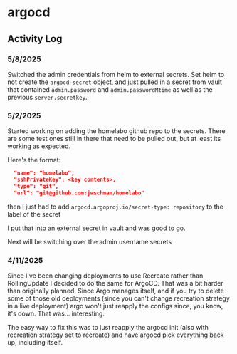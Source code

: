 # argocd

## Activity Log

### 5/8/2025

Switched the admin credentials from helm to external secrets.  Set helm to not create the `argocd-secret` object, and just pulled in a secret from vault that contained `admin.password` and `admin.passwordMtime` as well as the previous `server.secretkey`.

### 5/2/2025

Started working on adding the homelabo github repo to the secrets.  There are some test ones still in there that need to be pulled out, but at least its working as expected.

Here's the format:

```json
  "name": "homelabo",
  "sshPrivateKey": <key contents>,
  "type": "git",
  "url": "git@github.com:jwschman/homelabo"
```

then I just had to add `argocd.argoproj.io/secret-type: repository` to the label of the secret

I put that into an external secret in vault and was good to go.

Next will be switching over the admin username secrets

### 4/11/2025

Since I've been changing deployments to use Recreate rather than RollingUpdate I decided to do the same for ArgoCD.  That was a bit harder than originally planned.  Since Argo manages itself, and if you try to delete some of those old deployments (since you can't change recreation strategy in a live deployment) argo won't just reapply the configs since, you know, it's down.  That was... interesting.

The easy way to fix this was to just reapply the argocd init (also with recreation strategy set to recreate) and have argocd pick everything back up, including itself.
